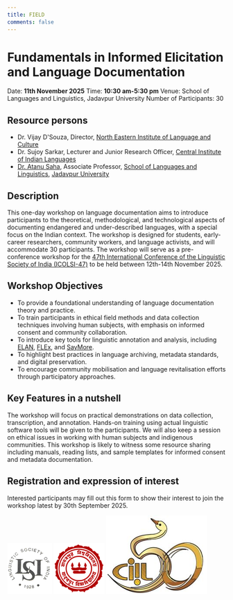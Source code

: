 ```yaml
---
title: FIELD
comments: false
---
```

# Fundamentals in Informed Elicitation and Language Documentation

Date: **11th November 2025**
Time: **10:30 am-5:30 pm**
Venue: School of Languages and Linguistics, Jadavpur University
Number of Participants: 30

## Resource persons
- Dr. Vijay D'Souza, Director, [North Eastern Institute of Language and Culture](https://www.neilac.org.in)
- Dr. Sujoy Sarkar, Lecturer and Junior Research Officer, [Central Institute of Indian Languages](https://www.ciil.org)
- [Dr. Atanu Saha](https://jadavpuruniversity.in/faculty-profile/atanu-saha/), Associate Professor, [School of Languages and Linguistics](https://jadavpuruniversity.in/academics/school-of-languages-and-linguistics/), [Jadavpur University](https://jadavpuruniversity.in/)

## Description
This one-day workshop on language documentation aims to introduce participants to the theoretical, methodological, and technological aspects of documenting endangered and under-described languages, with a special focus on the Indian context. The workshop is designed for students, early-career researchers, community workers, and language activists, and will accommodate 30 participants. The workshop will serve as a pre-conference workshop for the [47th International Conference of the Linguistic Society of India (ICOLSI-47)](https://icolsi47.github.io.) to be held between 12th-14th November 2025.

## Workshop Objectives
- To provide a foundational understanding of language documentation theory and practice.
- To train participants in ethical field methods and data collection techniques involving human subjects, with emphasis on informed consent and community collaboration.
- To introduce key tools for linguistic annotation and analysis, including [ELAN](https://archive.mpi.nl/tla/elan), [FLEx](https://software.sil.org/fieldworks/download/), and [SayMore](https://software.sil.org/saymore/).
- To highlight best practices in language archiving, metadata standards, and digital preservation.
- To encourage community mobilisation and language revitalisation efforts through participatory
approaches.

## Key Features in a nutshell
The workshop will focus on practical demonstrations on data collection, transcription, and annotation. Hands-on training using actual linguistic software tools will be given to the participants. We will also keep a session on ethical issues in working with human subjects and indigenous communities. This workshop is likely to witness some resource sharing including manuals, reading lists, and sample templates for informed consent and metadata documentation.
<!-- 
- Increased capacity among participants to initiate or contribute to language documentation
projects.
- Awareness of ethical, practical, and technological aspects of language work in
multilingual contexts.
- A strengthened network of young linguists and community workers engaged in
preserving India’s linguistic heritage. -->

## Registration and expression of interest
Interested participants may fill out this form to show their interest to join the workshop latest by 30th September 2025.

![Linguistic Society of India](/assets/images/LSI_logo.png)
![Jadavpur University](/assets/images/JU_logo.png)
![Central Institute of Indian Languages](/assets/images/ciil.png)



